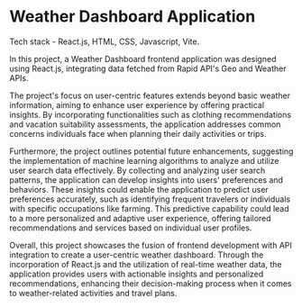 # Weather Dashboard Application

Tech stack - React.js, HTML, CSS, Javascript, Vite. 

In this project, a Weather Dashboard frontend application was designed using React.js, integrating data fetched from Rapid API's Geo and Weather APIs.

The project's focus on user-centric features extends beyond basic weather information, aiming to enhance user experience by offering practical insights. By incorporating functionalities such as clothing recommendations and vacation suitability assessments, the application addresses common concerns individuals face when planning their daily activities or trips.

Furthermore, the project outlines potential future enhancements, suggesting the implementation of machine learning algorithms to analyze and utilize user search data effectively. By collecting and analyzing user search patterns, the application can develop insights into users' preferences and behaviors. These insights could enable the application to predict user preferences accurately, such as identifying frequent travelers or individuals with specific occupations like farming. This predictive capability could lead to a more personalized and adaptive user experience, offering tailored recommendations and services based on individual user profiles.

Overall, this project showcases the fusion of frontend development with API integration to create a user-centric weather dashboard. Through the incorporation of React.js and the utilization of real-time weather data, the application provides users with actionable insights and personalized recommendations, enhancing their decision-making process when it comes to weather-related activities and travel plans. 

